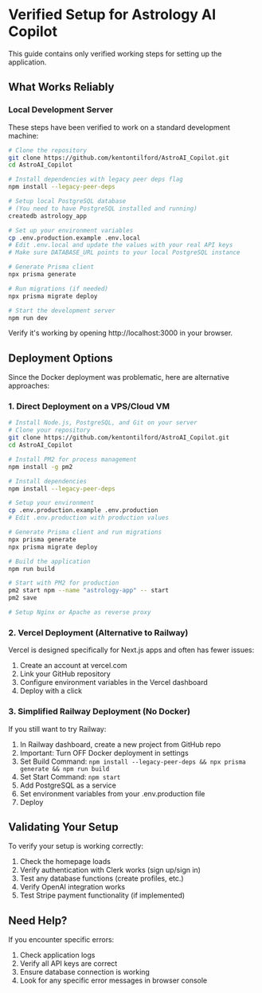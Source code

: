 # Verified Setup for Astrology AI Copilot

This guide contains only verified working steps for setting up the application.

## What Works Reliably

### Local Development Server

These steps have been verified to work on a standard development machine:

```bash
# Clone the repository
git clone https://github.com/kentontilford/AstroAI_Copilot.git
cd AstroAI_Copilot

# Install dependencies with legacy peer deps flag
npm install --legacy-peer-deps

# Setup local PostgreSQL database
# (You need to have PostgreSQL installed and running)
createdb astrology_app

# Set up your environment variables
cp .env.production.example .env.local
# Edit .env.local and update the values with your real API keys
# Make sure DATABASE_URL points to your local PostgreSQL instance

# Generate Prisma client
npx prisma generate

# Run migrations (if needed)
npx prisma migrate deploy

# Start the development server
npm run dev
```

Verify it's working by opening http://localhost:3000 in your browser.

## Deployment Options

Since the Docker deployment was problematic, here are alternative approaches:

### 1. Direct Deployment on a VPS/Cloud VM

```bash
# Install Node.js, PostgreSQL, and Git on your server
# Clone your repository
git clone https://github.com/kentontilford/AstroAI_Copilot.git
cd AstroAI_Copilot

# Install PM2 for process management
npm install -g pm2

# Install dependencies
npm install --legacy-peer-deps

# Setup your environment
cp .env.production.example .env.production
# Edit .env.production with production values

# Generate Prisma client and run migrations
npx prisma generate
npx prisma migrate deploy

# Build the application
npm run build

# Start with PM2 for production
pm2 start npm --name "astrology-app" -- start
pm2 save

# Setup Nginx or Apache as reverse proxy
```

### 2. Vercel Deployment (Alternative to Railway)

Vercel is designed specifically for Next.js apps and often has fewer issues:

1. Create an account at vercel.com
2. Link your GitHub repository
3. Configure environment variables in the Vercel dashboard
4. Deploy with a click

### 3. Simplified Railway Deployment (No Docker)

If you still want to try Railway:

1. In Railway dashboard, create a new project from GitHub repo
2. Important: Turn OFF Docker deployment in settings
3. Set Build Command: `npm install --legacy-peer-deps && npx prisma generate && npm run build`
4. Set Start Command: `npm start`
5. Add PostgreSQL as a service
6. Set environment variables from your .env.production file
7. Deploy

## Validating Your Setup

To verify your setup is working correctly:

1. Check the homepage loads
2. Verify authentication with Clerk works (sign up/sign in)
3. Test any database functions (create profiles, etc.)
4. Verify OpenAI integration works
5. Test Stripe payment functionality (if implemented)

## Need Help?

If you encounter specific errors:

1. Check application logs
2. Verify all API keys are correct
3. Ensure database connection is working
4. Look for any specific error messages in browser console